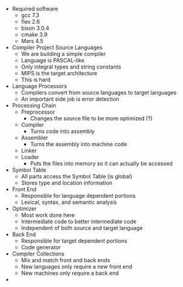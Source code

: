 - Required software
  - gcc 7.3
  - flex 2.6
  - bison 3.0.4
  - cmake 3.9
  - Mars 4.5
- Compiler Project Source Languages
  - We are building a simple compiler
  - Language is PASCAL-like
  - Only integral types and string constants
  - MIPS is the target architecture
  - This is hard
- Language Processors
  - Compilers convert from source languages to target languages
  - An important side job is error detection
- Processing Chain
  - Preprocessor
    - Changes the source file to be more optimized (?)
  - Compiler
    - Turns code into assembly
  - Assembler
    - Turns the assembly into machine code
  - Linker
  - Loader
    - Puts the files into memory so it can actually be accessed
- Symbol Table
  - All parts access the Symbol Table (is global)
  - Stores type and location information
- Front End
  - Responsible for language dependent portions
  - Lexical, syntax, and semantic analysis
- Optimizer
  - Most work done here
  - Intermediate code to better intermediate code
  - Independent of both source and target language
- Back End
  - Responsible for target dependent portions
  - Code generator
- Compiler Collections
  - Mix and match front and back ends
  - New languages only require a new front end
  - New machines only require a back end
- 